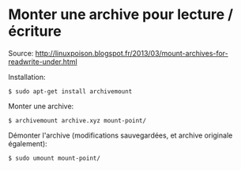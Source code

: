 # Monter une archive pour lecture / écriture

Source: http://linuxpoison.blogspot.fr/2013/03/mount-archives-for-readwrite-under.html

Installation:

	$ sudo apt-get install archivemount

Monter une archive:

	$ archivemount archive.xyz mount-point/

Démonter l'archive (modifications sauvegardées, et archive originale également):

	$ sudo umount mount-point/

